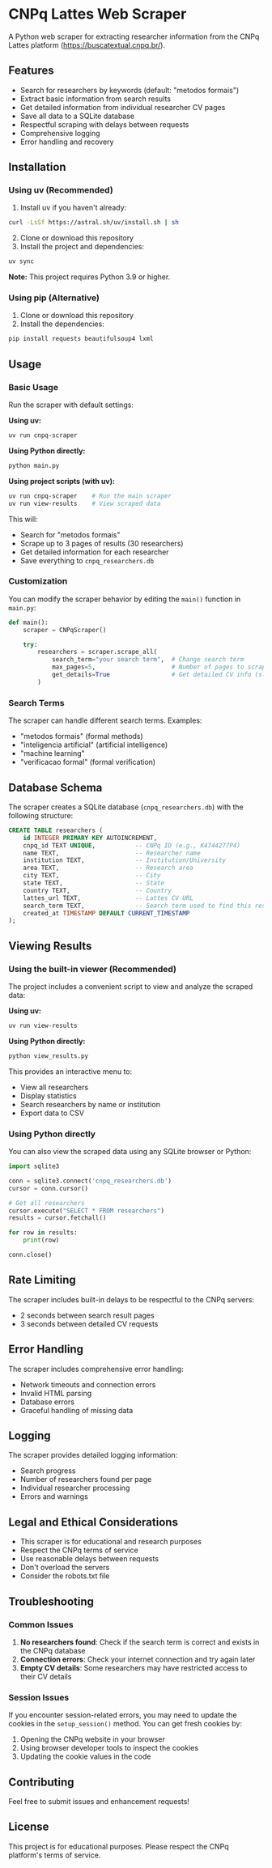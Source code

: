 # CNPq Lattes Web Scraper

A Python web scraper for extracting researcher information from the CNPq Lattes platform (https://buscatextual.cnpq.br/).

## Features

- Search for researchers by keywords (default: "metodos formais")
- Extract basic information from search results
- Get detailed information from individual researcher CV pages
- Save all data to a SQLite database
- Respectful scraping with delays between requests
- Comprehensive logging
- Error handling and recovery

## Installation

### Using uv (Recommended)

1. Install uv if you haven't already:

```bash
curl -LsSf https://astral.sh/uv/install.sh | sh
```

2. Clone or download this repository
3. Install the project and dependencies:

```bash
uv sync
```

**Note:** This project requires Python 3.9 or higher.

### Using pip (Alternative)

1. Clone or download this repository
2. Install the dependencies:

```bash
pip install requests beautifulsoup4 lxml
```

## Usage

### Basic Usage

Run the scraper with default settings:

**Using uv:**

```bash
uv run cnpq-scraper
```

**Using Python directly:**

```bash
python main.py
```

**Using project scripts (with uv):**

```bash
uv run cnpq-scraper    # Run the main scraper
uv run view-results    # View scraped data
```

This will:

- Search for "metodos formais"
- Scrape up to 3 pages of results (30 researchers)
- Get detailed information for each researcher
- Save everything to `cnpq_researchers.db`

### Customization

You can modify the scraper behavior by editing the `main()` function in `main.py`:

```python
def main():
    scraper = CNPqScraper()

    try:
        researchers = scraper.scrape_all(
            search_term="your search term",  # Change search term
            max_pages=5,                     # Number of pages to scrape
            get_details=True                 # Get detailed CV info (slower)
        )
```

### Search Terms

The scraper can handle different search terms. Examples:

- "metodos formais" (formal methods)
- "inteligencia artificial" (artificial intelligence)
- "machine learning"
- "verificacao formal" (formal verification)

## Database Schema

The scraper creates a SQLite database (`cnpq_researchers.db`) with the following structure:

```sql
CREATE TABLE researchers (
    id INTEGER PRIMARY KEY AUTOINCREMENT,
    cnpq_id TEXT UNIQUE,           -- CNPq ID (e.g., K4744277P4)
    name TEXT,                     -- Researcher name
    institution TEXT,              -- Institution/University
    area TEXT,                     -- Research area
    city TEXT,                     -- City
    state TEXT,                    -- State
    country TEXT,                  -- Country
    lattes_url TEXT,               -- Lattes CV URL
    search_term TEXT,              -- Search term used to find this researcher
    created_at TIMESTAMP DEFAULT CURRENT_TIMESTAMP
);
```

## Viewing Results

### Using the built-in viewer (Recommended)

The project includes a convenient script to view and analyze the scraped data:

**Using uv:**

```bash
uv run view-results
```

**Using Python directly:**

```bash
python view_results.py
```

This provides an interactive menu to:

- View all researchers
- Display statistics
- Search researchers by name or institution
- Export data to CSV

### Using Python directly

You can also view the scraped data using any SQLite browser or Python:

```python
import sqlite3

conn = sqlite3.connect('cnpq_researchers.db')
cursor = conn.cursor()

# Get all researchers
cursor.execute("SELECT * FROM researchers")
results = cursor.fetchall()

for row in results:
    print(row)

conn.close()
```

## Rate Limiting

The scraper includes built-in delays to be respectful to the CNPq servers:

- 2 seconds between search result pages
- 3 seconds between detailed CV requests

## Error Handling

The scraper includes comprehensive error handling:

- Network timeouts and connection errors
- Invalid HTML parsing
- Database errors
- Graceful handling of missing data

## Logging

The scraper provides detailed logging information:

- Search progress
- Number of researchers found per page
- Individual researcher processing
- Errors and warnings

## Legal and Ethical Considerations

- This scraper is for educational and research purposes
- Respect the CNPq terms of service
- Use reasonable delays between requests
- Don't overload the servers
- Consider the robots.txt file

## Troubleshooting

### Common Issues

1. **No researchers found**: Check if the search term is correct and exists in the CNPq database
2. **Connection errors**: Check your internet connection and try again later
3. **Empty CV details**: Some researchers may have restricted access to their CV details

### Session Issues

If you encounter session-related errors, you may need to update the cookies in the `setup_session()` method. You can get fresh cookies by:

1. Opening the CNPq website in your browser
2. Using browser developer tools to inspect the cookies
3. Updating the cookie values in the code

## Contributing

Feel free to submit issues and enhancement requests!

## License

This project is for educational purposes. Please respect the CNPq platform's terms of service.
